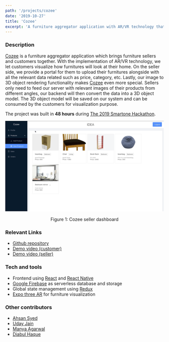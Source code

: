 ```yaml
---
path: '/projects/cozee'
date: '2019-10-27'
title: 'Cozee'
excerpt: 'A furniture aggregator application with AR/VR technology that enables buyers to visualize furnitures at home.'
---
```


### Description

[Cozee](https://github.com/welvin21/cozee) is a furniture aggregator application which brings furniture sellers and customers together. With the implementation of AR/VR technology, we let customers visualize how furnitures will look at their home. On the seller side, we provide a portal for them to upload their furnitures alongside with all the relevant data related such as price, category, etc. Lastly, our image to 3D object rendering functionality makes [Cozee](https://github.com/welvin21/cozee) even more special. Sellers only need to feed our server with relevant images of their products from different angles, our backend will then convert the data into a 3D object model. The 3D object model will be saved on our system and can be consumed by the customers for visualization purpose.

The project was built in **48 hours** during [The 2019 Smartone Hackathon](https://www.smartonehackathon.com/).

![Cozee Seller](./cozee-seller.png 'Cozze seller')

<center>Figure 1: Cozee seller dashboard</center>

### Relevant Links

- [Github repository](https://github.com/welvin21/cozee)
- [Demo video (customer)](https://drive.google.com/file/d/1SXb1bRGndBhaOgExlPfDCoZ5e1wuBfEo/view?usp=sharing)
- [Demo video (seller)](https://drive.google.com/file/d/1rTug59-X7od_KOBCKd8D1CQXUzBw7jGu/view?usp=sharing)

### Tech and tools

- Frontend using [React](https://reactjs.org/) and [React Native](https://reactnative.dev/)
- [Google Firebase](https://firebase.google.com/) as serverless database and storage
- Global state management using [Redux](https://redux.js.org/)
- [Expo three AR](https://github.com/expo/expo-three-ar) for furniture visualization

### Other contributors

- [Ahsan Syed](https://github.com/ahsan8244)
- [Uday Jain](https://github.com/uday1331)
- [Manya Agarwal](https://github.com/manyaagarwal)
- [Diabul Haque](https://github.com/diabhaque)
